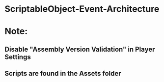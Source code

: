 # ScriptableObject-Event-Architecture
# Note:
## Disable "Assembly Version Validation" in Player Settings 
## Scripts are found in the Assets folder
